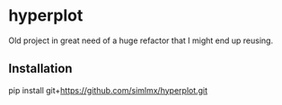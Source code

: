 hyperplot
=========

Old project in great need of a huge refactor that I might end up reusing.

Installation
------------
pip install git+https://github.com/simlmx/hyperplot.git


